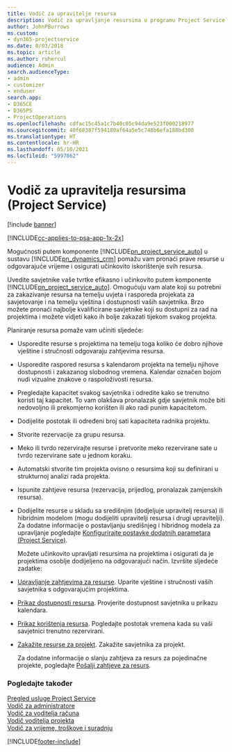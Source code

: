 ```yaml
---
title: Vodič za upravitelje resursa
description: Vodič za upravljanje resursima u programu Project Service
author: JohnPBurrows
ms.custom:
- dyn365-projectservice
ms.date: 8/03/2018
ms.topic: article
ms.author: ruhercul
audience: Admin
search.audienceType:
- admin
- customizer
- enduser
search.app:
- D365CE
- D365PS
- ProjectOperations
ms.openlocfilehash: cdfac15c45a1c7b40c05c94da9e523f000218977
ms.sourcegitcommit: 40f68387f594180af64a5e5c748b6efa188bd300
ms.translationtype: HT
ms.contentlocale: hr-HR
ms.lasthandoff: 05/10/2021
ms.locfileid: "5997862"
---
```

# <a name="resource-manager-guide-project-service"></a>Vodič za upravitelja resursima (Project Service)

[!include [banner](../includes/psa-now-project-operations.md)]

[!INCLUDE[cc-applies-to-psa-app-1x-2x](../includes/cc-applies-to-psa-app-1x-2x.md)]

Mogućnosti putem komponente [!INCLUDE[pn_project_service_auto](../includes/pn-project-service-auto.md)] u sustavu [!INCLUDE[pn_dynamics_crm](../includes/pn-dynamics-crm.md)] pomažu vam pronaći prave resurse u odgovarajuće vrijeme i osigurati učinkovito iskorištenje svih resursa.  
  
 Uvedite savjetnike vaše tvrtke efikasno i učinkovito putem komponente [!INCLUDE[pn_project_service_auto](../includes/pn-project-service-auto.md)]. Omogućuju vam alate koji su potrebni za zakazivanje resursa na temelju uvjeta i rasporeda projekata za savjetovanje i na temelju vještina i dostupnosti vaših savjetnika. Brzo možete pronaći najbolje kvalificirane savjetnike koji su dostupni za rad na projektima i možete vidjeti kako ih bolje zakazati tijekom svakog projekta.  
  
 Planiranje resursa pomaže vam učiniti sljedeće:  
  
- Usporedite resurse s projektima na temelju toga koliko će dobro njihove vještine i stručnosti odgovaraju zahtjevima resursa.  
  
- Usporedite raspored resursa s kalendarom projekta na temelju njihove dostupnosti i zakazanog slobodnog vremena. Kalendar označen bojom nudi vizualne znakove o raspoloživosti resursa.  
  
- Pregledajte kapacitet svakog savjetnika i odredite kako se trenutno koristi taj kapacitet. To vam olakšava pronalazak gdje savjetnik može biti nedovoljno ili prekomjerno korišten ili ako radi punim kapacitetom.  
  
- Dodijelite postotak ili određeni broj sati kapaciteta radnika projektu.  
  
- Stvorite rezervacije za grupu resursa.  
  
- Meko ili tvrdo rezervirajte resurse i pretvorite meko rezervirane sate u tvrdo rezervirane sate u jednom koraku.  
  
- Automatski stvorite tim projekta ovisno o resursima koji su definirani u strukturnoj analizi rada projekta.  
  
- Ispunite zahtjeve resursa (rezervacija, prijedlog, pronalazak zamjenskih resursa).  
  
- Dodijelite resurse u skladu sa središnjim (dodjeljuje upravitelj resursa) ili hibridnim modelom (mogu dodijeliti upravitelji resursa i drugi upravitelji). Za dodatne informacije o postavljanju središnjeg i hibridnog modela za upravljanje pogledajte [Konfigurirajte postavke dodatnih parametara (Project Service)](../psa/configure-additional-parameters-settings.md).  
  
  Možete učinkovito upravljati resursima na projektima i osigurati da je projektima osoblje dodijeljeno na odgovarajući način. Izvršite sljedeće zadatke:  
  
- [Upravljanje zahtjevima za resurse](../psa/manage-resource-requests.md). Uparite vještine i stručnosti vaših savjetnika s odgovarajućim projektima.  
  
- [Prikaz dostupnosti resursa](../psa/view-resource-availability.md). Provjerite dostupnost savjetnika u prikazu kalendara.  
  
- [Prikaz korištenja resursa](../psa/view-resource-utilization.md). Pogledajte postotak vremena kada su vaši savjetnici trenutno rezervirani.  
  
- [Zakažite resurse za projekt](../psa/schedule-resources-project.md). Zakažite savjetnika za projekt.  
  
  Za dodatne informacije o slanju zahtjeva za resurs za pojedinačne projekte, pogledajte [Pošalji zahtjeve za resurs](../psa/submit-resource-requests.md).  
  
### <a name="see-also"></a>Pogledajte također  
 [Pregled usluge Project Service](../psa/overview.md)   
 [​Vodič za administratore](../psa/admin-guide.md)   
 [Vodič za voditelja računa](../psa/account-manager-guide.md)   
 [Vodič voditelja projekta](../psa/project-manager-guide.md)   
 [Vodič za vrijeme, troškove i suradnju](../psa/time-expense-collaboration-guide.md)


[!INCLUDE[footer-include](../includes/footer-banner.md)]